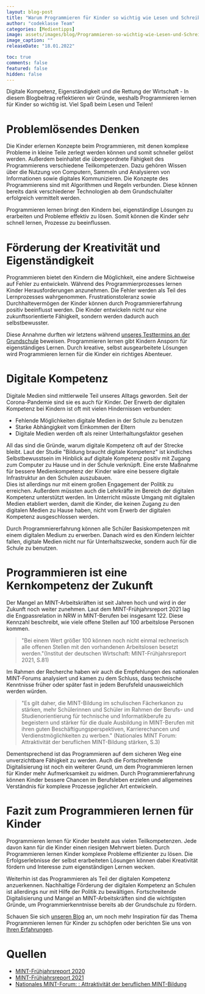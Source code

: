 ```yaml
---
layout: blog-post
title: "Warum Programmieren für Kinder so wichtig wie Lesen und Schreiben ist"
author: "codeklasse Team"
categories: [Medientipps]
image: assets/images/blog/Programmieren-so-wichtig-wie-Lesen-und-Schreiben.jpg
image_caption: ""
releaseDate: "18.01.2022"

toc: true
comments: false
featured: false
hidden: false
---
```


Digitale Kompetenz, Eigenständigkeit und die Rettung der Wirtschaft - 
In diesem Blogbeitrag reflektieren wir Gründe, weshalb Programmieren lernen für Kinder so wichtig ist. 
Viel Spaß beim Lesen und Teilen!

# Problemlösendes Denken 

Die Kinder erlernen Konzepte beim Programmieren, mit denen komplexe Probleme in kleine Teile zerlegt werden können und somit schneller gelöst werden. 
Außerdem beinhaltet die übergeordnete Fähigkeit des Programmierens verschiedene Teilkompetenzen. 
Dazu gehören Wissen über die Nutzung von Computern, Sammeln und Analysieren von Informationen sowie digitales Kommunizieren. 
Die Konzepte des Programmierens sind mit Algorithmen und Regeln verbunden.
Diese können bereits dank verschiedener Technologien ab dem Grundschulalter erfolgreich vermittelt werden.

Programmieren lernen bringt den Kindern bei, eigenständige Lösungen zu erarbeiten und Probleme effektiv zu lösen. 
Somit können die Kinder sehr schnell lernen, Prozesse zu beeinflussen. 

# Förderung der Kreativität und Eigenständigkeit

Programmieren bietet den Kindern die Möglichkeit, eine andere Sichtweise auf Fehler zu entwickeln. 
Während des Programmierprozesses lernen Kinder Herausforderungen anzunehmen.
Die Fehler werden als Teil des Lernprozesses wahrgenommen. 
Frustrationstoleranz sowie Durchhaltevermögen der Kinder können durch Programmiererfahrung positiv beeinflusst werden.
Die Kinder entwickeln nicht nur eine zukunftsorientierte Fähigkeit, sondern werden dadurch auch selbstbewusster.

Diese Annahme durften wir letztens während <a class="is-underlined" href="https://codeklasse.de/blog/schueler-testen-codeklasse/" target="_blank">unseres Testtermins an der Grundschule</a> beweisen. 
Programmieren lernen gibt Kindern Ansporn für eigenständiges Lernen. 
Durch kreative, selbst ausgearbeitete Lösungen wird Programmieren lernen für die Kinder ein richtiges Abenteuer. 

# Digitale Kompetenz

Digitale Medien sind mittlerweile Teil unseres Alltags geworden. 
Seit der Corona-Pandemie sind sie es auch für Kinder. 
Der Erwerb der digitalen Kompetenz bei Kindern ist oft mit vielen Hindernissen verbunden:

* Fehlende Möglichkeiten digitale Medien in der Schule zu benutzen 
* Starke Abhängigkeit vom Einkommen der Eltern
* Digitale Medien werden oft als reiner Unterhaltungsfaktor gesehen

All das sind die Gründe, warum digitale Kompetenz oft auf der Strecke bleibt.
Laut der Studie "Bildung braucht digitale Kompetenz" ist kindliches Selbstbewusstsein im Hinblick auf digitale Kompetenz positiv mit Zugang zum Computer zu Hause und in der Schule verknüpft.
Eine erste Maßnahme für bessere Medienkompetenz der Kinder wäre eine bessere digitale Infrastruktur an den Schulen auszubauen.   
Dies ist allerdings nur mit einem großen Engagement der Politik zu erreichen.
Außerdem müssten auch die Lehrkräfte im Bereich der digitalen Kompetenz unterstützt werden.
Im Unterricht müsste Umgang mit digitalen Medien etabliert werden, damit die Kinder, die keinen Zugang zu den digitalen Medien zu Hause haben, nicht vom Erwerb der digitalen Kompetenz ausgeschlossen werden.

Durch Programmiererfahrung können alle Schüler Basiskompetenzen mit einem digitalen Medium zu erwerben.
Danach wird es den Kindern leichter fallen, digitale Medien nicht nur für Unterhaltszwecke, sondern auch für die Schule zu benutzen.  

# Programmieren ist eine Kernkompetenz der Zukunft

Der Mangel an MINT-Arbeitskräften ist seit Jahren hoch und wird in der Zukunft noch weiter zunehmen. 
Laut dem MINT-Frühjahrsreport 2021 lag die Engpassrelation in NRW in MINT-Berufen bei insgesamt 122. 
Diese Kennzahl beschreibt, wie viele offene Stellen auf 100 arbeitslose Personen kommen. 
>"Bei einem Wert größer 100 können noch nicht einmal rechnerisch alle offenen Stellen mit den vorhandenen Arbeitslosen besetzt werden."(Institut der deutschen Wirtschaft: MINT-Frühjahrsreport 2021, S.81)

Im Rahmen der Recherche haben wir auch die Empfehlungen des nationalen MINT-Forums analysiert und kamen zu dem Schluss, dass technische Kenntnisse früher oder später fast in jedem Berufsfeld unausweichlich werden würden. 
>"Es gilt daher, die MINT-Bildung im schulischen Fächerkanon zu stärken, mehr Schülerinnen und Schüler im Rahmen der Berufs- und Studienorientierung für technische und Informatikberufe zu begeistern und stärker für die duale Ausbildung in MINT-Berufen mit ihren guten Beschäftigungsperspektiven, Karrierechancen und Verdienstmöglichkeiten zu werben." (Nationales MINT Forum: Attraktivität der beruflichen MINT-Bildung stärken, S.3)

Dementsprechend ist das Programmieren auf dem sicheren Weg eine unverzichtbare Fähigkeit zu werden. 
Auch die Fortschreitende Digitalisierung ist noch ein weiterer Grund, um dem Programmieren lernen für Kinder mehr Aufmerksamkeit zu widmen. 
Durch Programmiererfahrung können Kinder bessere Chancen im Berufsleben erzielen und allgemeines 
Verständnis für komplexe Prozesse jeglicher Art entwickeln. 

# Fazit zum Programmieren lernen für Kinder 

Programmieren lernen für Kinder besteht aus vielen Teilkompetenzen. 
Jede davon kann für die Kinder einen riesigen Mehrwert bieten. 
Durch Programmieren lernen Kinder komplexe Probleme effizienter zu lösen.
Die Erfolgserlebnisse der selbst erarbeiteten Lösungen können dabei Kreativität fördern und Interesse zum eigenständigen Lernen wecken.

Weiterhin ist das Programmieren als Teil der digitalen Kompetenz anzuerkennen.
Nachhaltige Förderung der digitalen Kompetenz an Schulen ist allerdings nur mit Hilfe der Politik zu bewältigen. 
Fortschreitende Digitalisierung und Mangel an MINT-Arbeitskräften sind die wichtigsten Gründe, um Programmierkenntnisse bereits ab der Grundschule zu fördern.

Schauen Sie sich <a class="is-underlined" href="https://codeklasse.de/blog/" target="_blank">unseren Blog</a> an, um noch mehr Inspiration für das Thema Programmieren lernen für Kinder zu schöpfen
oder berichten Sie uns von <a class="is-underlined" href="/#contact">Ihren Erfahrungen</a>.

# Quellen

* <a class="is-underlined" href="https://www.gesamtmetall.de/sites/default/files/downloads/mint-fruehjahrsreport_2020.pdf" target="_blank">MINT-Frühjahrsreport 2020</a>
* <a class="is-underlined" href="https://www.iwkoeln.de/studien/christina-anger-enno-kohlisch-oliver-koppel-axel-pluennecke-mint-engpaesse-und-corona-pandemie-von-den-konjunkturellen-zu-den-strukturellen-herausforderungen.html" target="_blank">MINT-Frühjahrsreport 2021</a>
* <a class="is-underlined" href="https://www.nationalesmintforum.de/fileadmin/medienablage/content/themen/arbeitsgruppen/12_berufliche_Bildung/Empfehlungen_Berufliche_Bildung_Final.pdf" target="_blank">Nationales MINT-Forum: : Attraktivität der beruflichen MINT-Bildung</a>
